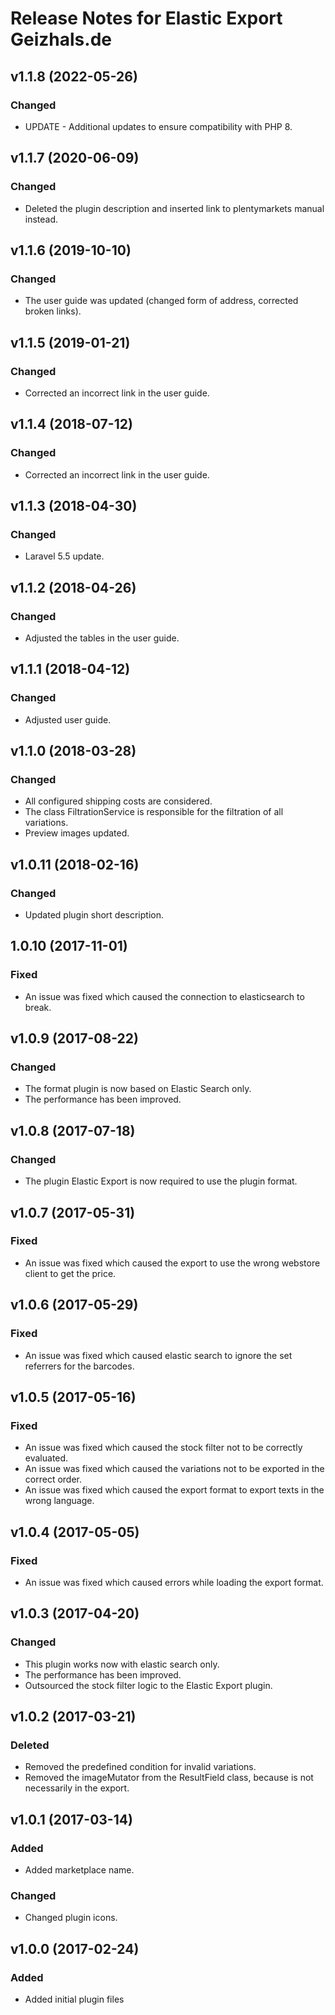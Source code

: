 # Release Notes for Elastic Export Geizhals.de

## v1.1.8 (2022-05-26)

### Changed
- UPDATE - Additional updates to ensure compatibility with PHP 8.

## v1.1.7 (2020-06-09)

### Changed
- Deleted the plugin description and inserted link to plentymarkets manual instead.

## v1.1.6 (2019-10-10)

### Changed
- The user guide was updated (changed form of address, corrected broken links).

## v1.1.5 (2019-01-21)

### Changed
- Corrected an incorrect link in the user guide.

## v1.1.4 (2018-07-12)

### Changed
- Corrected an incorrect link in the user guide.

## v1.1.3 (2018-04-30)

### Changed
- Laravel 5.5 update.

## v1.1.2 (2018-04-26)

### Changed
- Adjusted the tables in the user guide.

## v1.1.1 (2018-04-12)

### Changed
- Adjusted user guide.

## v1.1.0 (2018-03-28)

### Changed
- All configured shipping costs are considered.
- The class FiltrationService is responsible for the filtration of all variations.
- Preview images updated.

## v1.0.11 (2018-02-16)

### Changed
- Updated plugin short description.

## 1.0.10 (2017-11-01)

### Fixed
- An issue was fixed which caused the connection to elasticsearch to break.

## v1.0.9 (2017-08-22)

### Changed 
- The format plugin is now based on Elastic Search only.
- The performance has been improved.

## v1.0.8 (2017-07-18)

### Changed
- The plugin Elastic Export is now required to use the plugin format.

## v1.0.7 (2017-05-31)

### Fixed
- An issue was fixed which caused the export to use the wrong webstore client to get the price.

## v1.0.6 (2017-05-29)

### Fixed
- An issue was fixed which caused elastic search to ignore the set referrers for the barcodes.

## v1.0.5 (2017-05-16)

### Fixed
- An issue was fixed which caused the stock filter not to be correctly evaluated.
- An issue was fixed which caused the variations not to be exported in the correct order.
- An issue was fixed which caused the export format to export texts in the wrong language.

## v1.0.4 (2017-05-05)

### Fixed
- An issue was fixed which caused errors while loading the export format.

## v1.0.3 (2017-04-20)

### Changed
- This plugin works now with elastic search only.
- The performance has been improved.
- Outsourced the stock filter logic to the Elastic Export plugin.

## v1.0.2 (2017-03-21)

### Deleted
- Removed the predefined condition for invalid variations.
- Removed the imageMutator from the ResultField class, because is not necessarily in the export.

## v1.0.1 (2017-03-14)

### Added
- Added marketplace name.

### Changed
- Changed plugin icons.

## v1.0.0 (2017-02-24)

### Added
- Added initial plugin files
